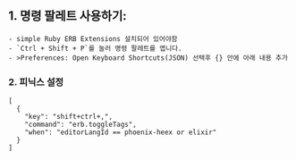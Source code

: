 ## 1. 명령 팔레트 사용하기:
	- simple Ruby ERB Extensions 설치되어 있어야함
    - `Ctrl + Shift + P`를 눌러 명령 팔레트를 엽니다.
    - >Preferences: Open Keyboard Shortcuts(JSON) 선택후 {} 안에 아래 내용 추가

### 2. 피닉스 설정
```
[
  {
    "key": "shift+ctrl+,",
    "command": "erb.toggleTags",
    "when": "editorLangId == phoenix-heex or elixir"
  }
]
```
